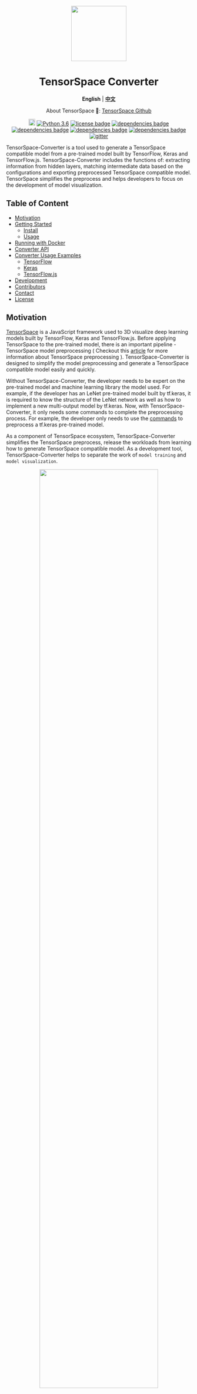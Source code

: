 <p align="center">
<img width=150 src="./assets/logo_tsConverter.png">
</p>

<h1 align="center">TensorSpace Converter</h1>

<p align="center">
<strong>English</strong> | <a href="https://github.com/tensorspace-team/tensorspace-converter/blob/master/README_zh.md"><strong>中文</strong></a>
</p>

<p align="center">
About TensorSpace 🤔: <a href="https://github.com/tensorspace-team/tensorspace">TensorSpace Github</a>
</p>

<p align="center">
<a href="https://badge.fury.io/py/tensorspacejs"><img src="https://badge.fury.io/py/tensorspacejs.svg" alt="PyPI version" height="18"></a>
  <a href="https://www.python.org/downloads/release/python-360/"><img src="https://img.shields.io/badge/python-3.6-blue.svg" alt="Python 3.6"></a>
  <a href="https://github.com/tensorspace-team/tensorspace-converter/blob/master/LICENSE"><img src="https://img.shields.io/badge/license-Apache--2.0-green.svg" alt="license badge"></a>
<a href="https://github.com/tensorflow/tensorflow"><img src="https://img.shields.io/badge/dependencies-tensorflow-brightgreen.svg" alt="dependencies badge"></a>
<a href="https://github.com/keras-team/keras"><img src="https://img.shields.io/badge/dependencies-keras-brightgreen.svg" alt="dependencies badge"></a>
<a href="https://github.com/tensorflow/tfjs-node"><img src="https://img.shields.io/badge/dependencies-tfjs_node-brightgreen.svg" alt="dependencies badge"></a>
<a href="https://github.com/tensorflow/tfjs-converter"><img src="https://img.shields.io/badge/dependencies-tfjs_converter-brightgreen.svg" alt="dependencies badge"></a>
  <a href="https://gitter.im/tensorspacejs/Lobby#"><img src="https://img.shields.io/badge/gitter-join%20chat%20%E2%86%92-brightgreen.svg" alt="gitter"></a>
</p>

TensorSpace-Converter is a tool used to generate a TensorSpace compatible model from a pre-trained model built by TensorFlow, Keras and TensorFlow.js. TensorSpace-Converter includes the functions of: extracting information from hidden layers, matching intermediate data based on the configurations and exporting preprocessed TensorSpace compatible model. TensorSpace simplifies the preprocess and helps developers to focus on the development of model visualization.

## Table of Content

* [Motivation](#motivation)
* [Getting Started](#start)
    * [Install](#install)
    * [Usage](#usage)
* [Running with Docker](#docker)
* [Converter API](#api)
* [Converter Usage Examples](#examples)
    * [TensorFlow](#tensorflow)
    * [Keras](#keras)
    * [TensorFlow.js](#tensorflowjs)
* [Development](#development)
* [Contributors](#contributors)
* [Contact](#contact)
* [License](#license)

## <div id="motivation">Motivation</div>

[TensorSpace](https://github.com/tensorspace-team/tensorspace) is a JavaScript framework used to 3D visualize deep learning models built by TensorFlow, Keras and TensorFlow.js. Before applying TensorSpace to the pre-trained model, there is an important pipeline - TensorSpace model preprocessing ( Checkout this [article](https://tensorspace.org/html/docs/preIntro.html) for more information about TensorSpace preprocessing ). TensorSpace-Converter is designed to simplify the model preprocessing and generate a TensorSpace compatible model easily and quickly.

Without TensorSpace-Converter, the developer needs to be expert on the pre-trained model and machine learning library the model used. For example, if the developer has an LeNet pre-trained model built by tf.keras, it is required to know the structure of the LeNet network as well as how to implement a new multi-output model by tf.keras. Now, with TensorSpace-Converter, it only needs some commands to complete the preprocessing process. For example, the developer only needs to use the [commands](#tensorflow) to preprocess a tf.keras pre-trained model.

As a component of TensorSpace ecosystem, TensorSpace-Converter simplifies the TensorSpace preprocess, release the workloads from learning how to generate TensorSpace compatible model. As a development tool, TensorSpace-Converter helps to separate the work of `model training` and `model visualization`.

<p align="center">
<img width="80%" src="./assets/hello_converter.gif">
</p>
<p align="center">
<b>Fig. 1</b> - TensorSpace-Converter Usage
</p>

## <div id="start">Getting Started</div>

### <div id="install">Install</div>

Install the `tensorspacejs` pip package:

```shell
$ pip install tensorspacejs
```

If `tensorspacejs` is installed successfully, you can check the TensorSpace-Converter version by using the command:
```shell
$ tensorspacejs_converter -v
```

Then `init` TensorSpace Converter (important step):
```shell
$ tensorspacejs_converter -init
```

* **Note**

TensorSpace-Converter requires to run under Python 3.6, Node 11.3+, NPM 6.5+. If you have other pre-installed Python version in your local environment, we suggest you to create a new fresh virtual environment. For example, the <a href="https://anaconda.org/anaconda/conda">conda</a> commands is like:
```shell
$ conda create -n envname python=3.6
$ source activate envname
$ pip install tensorspacejs
```

### <div id="usage">Usage</div>

The following part introduces the usage and workflow on:
* How to use TensorSpace-Converter to convert a pre-trained model;
* How to apply TensorSpace to the converted model for model visualization.

An MNIST-digit tf.keras model is used as an example in the tutorial. The sample files used in the tutorial includes [pre-trained tf.keras model](https://github.com/tensorspace-team/tensorspace-converter/tree/master/examples/tensorflow/rawModel/keras), [TensorSpace-Converter script](https://github.com/tensorspace-team/tensorspace-converter/blob/master/examples/tensorflow/script/convertKeras.sh) and [TensorSpace visualization code](https://github.com/tensorspace-team/tensorspace-converter/blob/master/examples/tensorflow/index.html).

<p align="center">
<img width="100%" src="./assets/workflow.png">
</p>
<p align="center">
<b>Fig. 2</b> - TensorSpace-Converter Workflow
</p>

#### Step 1: Use TensorSpace-Converter to preprocess pre-trained model

TensorSpace-Converter will convert an input model into a multi-output model, checkout this [article](https://tensorspace.org/html/docs/preIntro.html) for more information about multi-output model and model preprocessing. 

```shell
$ tensorspacejs_converter \
    --input_model_from="tensorflow" \
    --input_model_format="tf_keras" \
    --output_layer_names="conv_1,maxpool_1,conv_2,maxpool_2,dense_1,dense_2,softmax" \
    ./PATH/TO/MODEL/tf_keras_model.h5 \
    ./PATH/TO/SAVE/DIR
```

<p align="center">
<img width="100%" src="./assets/multi-output.png">
</p>
<p align="center">
<b>Fig. 3</b> - converted multi-output model
</p>

#### Step 2: Apply TensorSpace for model visualization

```javascript
model.load({
    type: "tensorflow",
    url: "/PATH/TO/MODEL/model.json"
});
```

<p align="center">
<img width="100%" src="./assets/demo.gif">
</p>
<p align="center">
<b>Fig. 4</b> - LeNet Visualization
</p>

## <div id="docker">Running with Docker</div>

Establishing `tensorflowjs` environment is a tedious topic? Dockerize it!

Here is a TensorSpace-Converter [Dockerfile](https://github.com/tensorspace-team/tensorspace-converter/blob/master/docker/Dockerfile), you can use it to build a out-of-box TensorSpace-Converter `image`. We also provide some easy to use scripts to init ([init_docker_converter.sh](https://github.com/tensorspace-team/tensorspace-converter/blob/master/docker/init_docker_converter.sh)) and run ([run_docker_converter.sh](https://github.com/tensorspace-team/tensorspace-converter/blob/master/docker/run_docker_converter.sh)) `tensorspacejs` docker image. 

* To init `tensorspacejs` Docker image (make sure start Docker daemon before init the image):
```shell
cd ./docker
bash init_docker_converter.sh
```

* To run docker image

Put TensorSpace-Converter script and model assets in a `WORK_DIR`, and execute `run_docker_converter.sh` to run `tensorspacejs` image:
```shell
cd ./docker
bash run_docker_converter.sh --work_dir PATH/TO/WORK_DIR
```

Checkout this [Docker Example](https://github.com/tensorspace-team/tensorspace-converter/blob/master/docker/README.md) for more practical usage of running TensorSpace-Converter with Docker.

## <div id="api">Converter API</div>

Sample TensorSpace-Converter script:
```shell
$ tensorspacejs_converter \
    --input_model_from="XXX" \
    --input_model_format="YYY" \
    --output_layer_names="EEE1,EEE2,EEE3" \
    input_path \
    output_path
```

Arguments explanation:

|Positional Arguments | Description |
|---|---|
|`input_path`  | Path for model input artifacts. Checkout [Usage Example](#examples) for how to set this attribute for different kinds of models. |
|`output_path` | Folder for all output artifacts.  |


| Options | Description
|---|---|
|`--input_model_from`     | Configure the training library for pre-trained model, use: `tensorflow` for TensorFlow, `keras` for Keras, `tfjs` for TensorFlow.js. |
|`--input_model_format`     | The format of input model, checkout [Usage Example](#examples) for how to set this attribute for different kinds of models. |
|<nobr>`--output_layer_names`</nobr>| The names of the layer which will be visualized in TensorSpace, separated by comma ",". |

## <div id="examples">Converter Usage Examples</div>

This section introduces the usage of TensorSpace-Converter for different types of pre-trained model from TensorFlow, Keras, TensorFlow.js.

### <div id="tensorflow">TensorFlow</div>

A pre-trained model built by TensorFlow can be saved as saved model, frozen model, combined HDF5 model or separated HDF5 model. Use different TensorSpace-Converter commands for different kinds of TensorFlow model formats. TensorSpace-Converter collects the data from `tensor`, then use the outputs as the inputs of `layer` of TensorSpace visualization. The developer can collect all necessary tensor names and set the name list as `output_layer_names`.

For a combined HDF5 model, topology and weights are saved in a combined HDF5 file `xxx.h5`. Set `input_model_format` to be `tf_keras`. The sample command script should be like:
```shell
$ tensorspacejs_converter \
    --input_model_from="tensorflow" \
    --input_model_format="tf_keras" \
    --output_layer_names="layer1Name,layer2Name,layer3Name" \
    ./PATH/TO/MODEL/xxx.h5 \
    ./PATH/TO/SAVE/DIR
```

For a separated HDF5 model, topology and weights are saved in separate files, topology file `xxx.json` and weights file `xxx.h5`. Set `input_model_format` to be `tf_keras_separated`. In this case, the model have two input files, merge two file's paths and separate them with comma (.json first, .h5 last), and then set the combined path to positional argument `input_path`. The sample command script should be like:
```shell
$ tensorspacejs_converter \
    --input_model_from="tensorflow" \
    --input_model_format="tf_keras_separated" \
    --output_layer_names="layer1Name,layer2Name,layer3Name" \
    ./PATH/TO/MODEL/xxx.json,./PATH/TO/MODEL/eee.h5 \
    ./PATH/TO/SAVE/DIR
```

For a TensorFlow saved model. Set `input_model_format` to be `tf_saved`. The sample command script should be like:
```shell
$ tensorspacejs_converter \
    --input_model_from="tensorflow" \
    --input_model_format="tf_saved" \
    --output_layer_names="layer1Name,layer2Name,layer3Name" \
    ./PATH/TO/SAVED/MODEL/FOLDER \
    ./PATH/TO/SAVE/DIR
```

For a TensorFlow frozen model. Set `input_model_format` to be `tf_frozen`. The sample command script should be like:
```shell
$ tensorspacejs_converter \
    --input_model_from="tensorflow" \
    --input_model_format="tf_frozen" \
    --output_layer_names="layer1Name,layer2Name,layer3Name" \
    ./PATH/TO/MODEL/xxx.pb \
    ./PATH/TO/SAVE/DIR
```

Checkout this [TensorFlow Tutorial](https://github.com/tensorspace-team/tensorspace-converter/tree/master/examples/tensorflow) for more practical usage of TensorSpace-Converter for TensorFlow models.

### <div id="keras">Keras</div>

A pre-trained model built by Keras, may have two formats: topology and weights are saved in a single HDF5 file, or topology and weights are saved in separated files. Use different TensorSpace-Converter commands for these two saved Keras models.

For a Keras model, topology and weights are saved in a single HDF5 file, i.e. `xxx.h5`. Set `input_model_format` to be `topology_weights_combined`. The sample command script should be like:
```shell
$ tensorspacejs_converter \
    --input_model_from="keras" \
    --input_model_format="topology_weights_combined" \
    --output_layer_names="layer1Name,layer2Name,layer3Name" \
    ./PATH/TO/MODEL/xxx.h5 \
    ./PATH/TO/SAVE/DIR
```

For a Keras model, topology and weights are saved in separated files, i.e. a topology file `xxx.json` and a weights file `xxx.h5`. Set `input_model_format` to be `topology_weights_separated`. In this case, the model have two input files, merge two file's paths and separate them with comma (.json first, .h5 last), and then set the combined path to positional argument `input_path`. The sample command script should be like:
```shell
$ tensorspacejs_converter \
    --input_model_from="keras" \
    --input_model_format="topology_weights_separated" \
    --output_layer_names="layer1Name,layer2Name,layer3Name" \
    ./PATH/TO/MODEL/xxx.json,./PATH/TO/MODEL/eee.h5 \
    ./PATH/TO/SAVE/DIR
```
Checkout this [Keras Tutorial](https://github.com/tensorspace-team/tensorspace-converter/tree/master/examples/keras) for more practical usage of TensorSpace-Converter for Keras models.

### <div id="tensorflowjs">TensorFlow.js</div>

A pre-trained model built by TensorFlow.js, may have a topology file `xxx.json` and a weights file `xxx.weight.bin`. To converter the model with TensorSpace-Converter, the two files should be put in the same folder and set topology file's path to `input_path`. The sample command script should be like:

```shell
$ tensorspacejs_converter \
    --input_model_from="tfjs" \
    --output_layer_names="layer1Name,layer2Name,layer3Name" \
    ./PATH/TO/MODEL/xxx.json \
    ./PATH/TO/SAVE/DIR
```
Checkout this [TensorFlow.js tutorial](https://github.com/tensorspace-team/tensorspace-converter/tree/master/examples/tfjs) for more practical usage of TensorSpace-Converter for TensorFlow.js models.

## <div id="development">Development</div>

* Ensure to have a fresh `python=3.6`, `node>=11.3`, `npm>=6.5`, `tensorflowjs=0.8.0` environment.

### Setup

* To setup a TensorSpace-Converter development environment:
```shell
git clone https://github.com/tensorspace-team/tensorspace-converter.git
cd tensorspace-converter
bash init-converter-dev.sh
npm install
```

### Build

* To build TensorSpace-Converter pip package (Build files can be find in `dist` folder):
```shell
bash build-pip-package.sh
```

* To install local build files:
```shell
pip install dist/tensorspacejs-VERSION-py3-none-any.whl
tensorspacejs_converter -v
```

### Test

* Grand permissions to test scripts before running test scripts:

```shell
bash ./test/grandPermission.sh
```

* To run end-to-end test (tests shall be run in pre-set environment):
```shell
npm run test
```

## <div id="contributors">Contributors</div>

Thanks goes to these wonderful people ([emoji key](https://github.com/kentcdodds/all-contributors#emoji-key)):

<!-- ALL-CONTRIBUTORS-LIST:START - Do not remove or modify this section -->
<!-- prettier-ignore -->
| [<img src="https://avatars3.githubusercontent.com/u/4524339?v=4" width="100px;"/><br /><sub><b>Chenhua Zhu</b></sub>](https://github.com/zchholmes)<br />[💻](https://github.com/tensorspace-team/tensorspace-converter/commits?author=zchholmes "Code") [🎨](#design-zchholmes "Design") [📖](https://github.com/tensorspace-team/tensorspace-converter/commits?author=zchholmes "Documentation") [💡](#example-zchholmes "Examples") | [<img src="https://avatars2.githubusercontent.com/u/7977100?v=4" width="100px;"/><br /><sub><b>syt123450</b></sub>](https://github.com/syt123450)<br />[💻](https://github.com/tensorspace-team/tensorspace-converter/commits?author=syt123450 "Code") [🎨](#design-syt123450 "Design") [📖](https://github.com/tensorspace-team/tensorspace-converter/commits?author=syt123450 "Documentation") [💡](#example-syt123450 "Examples") | [<img src="https://avatars2.githubusercontent.com/u/19629037?v=4" width="100px;"/><br /><sub><b>Qi(Nora)</b></sub>](https://github.com/lq3297401)<br />[🎨](#design-lq3297401 "Design") | [<img src="https://avatars3.githubusercontent.com/u/25629006?s=400&v=4" width="100px;"/><br /><sub><b>BoTime</b></sub>](https://github.com/BoTime)<br />[💻](https://github.com/tensorspace-team/tensorspace-converter/commits?author=BoTime "Code") [💡](#example-BoTime "Examples") |
| :---: | :---: | :---: | :---: |
<!-- ALL-CONTRIBUTORS-LIST:END -->

## <div id="contact">Contact</div>

If you have any issue or doubt, feel free to contact us by:
* Email: tensorspaceteam@gmail.com
* GitHub Issues: [create issue](https://github.com/tensorspace-team/tensorspace-converter/issues/new)
* Slack: [#questions](https://tensorspace.slack.com/messages/CDSB58A5P)
* Gitter: [#Lobby](https://gitter.im/tensorspacejs/Lobby#)

## <div id="license">License</div>

[Apache License 2.0](https://github.com/tensorspace-team/tensorspace-converter/blob/master/LICENSE)
